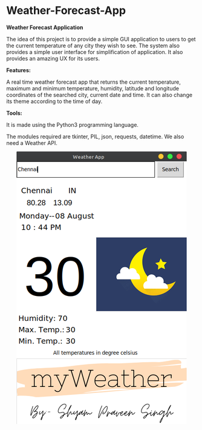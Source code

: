 # Weather-Forecast-App

<b>Weather Forecast Application</b>

The idea of this project is to provide a simple GUI application to users to get the current temperature of any city they wish to see. The system also provides a simple user interface for simplification of application. It also provides an amazing UX for its users.

<b>Features:</b>

A real time weather forecast app that returns the current temperature, maximum and minimum temperature, humidity, latitude and longitude coordinates of the searched city, current date and time. It can also change its theme according to the time of day.

<b>Tools:</b>

It is made using the Python3 programming language.

The modules required are tkinter, PIL, json, requests, datetime. We also need a Weather API.



<p align="center">
<img src="https://github.com/ShyamPraveenSingh/Weather-Forecast-App/blob/master/chennai.png"> 
</p>


